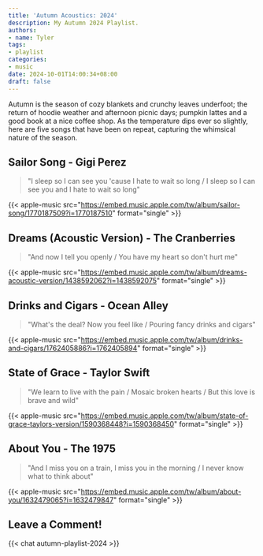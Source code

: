 ```yaml
---
title: 'Autumn Acoustics: 2024'
description: My Autumn 2024 Playlist.
authors:
- name: Tyler
tags:
- playlist
categories:
- music
date: 2024-10-01T14:00:34+08:00
draft: false
---
```


Autumn is the season of cozy blankets and crunchy leaves underfoot; the return of hoodie weather and afternoon picnic days; pumpkin lattes and a good book at a nice coffee shop. As the temperature dips ever so slightly, here are five songs that have been on repeat, capturing the whimsical nature of the season.

## Sailor Song - Gigi Perez

> "I sleep so I can see you 'cause I hate to wait so long / I sleep so I can see you and I hate to wait so long"

{{< apple-music src="https://embed.music.apple.com/tw/album/sailor-song/1770187509?i=1770187510" format="single" >}}

## Dreams (Acoustic Version) - The Cranberries

> "And now I tell you openly / You have my heart so don't hurt me"

{{< apple-music src="https://embed.music.apple.com/tw/album/dreams-acoustic-version/1438592062?i=1438592075" format="single" >}}

## Drinks and Cigars - Ocean Alley

> "What's the deal? Now you feel like / Pouring fancy drinks and cigars"

{{< apple-music src="https://embed.music.apple.com/tw/album/drinks-and-cigars/1762405886?i=1762405894" format="single" >}}

## State of Grace - Taylor Swift

> "We learn to live with the pain / Mosaic broken hearts / But this love is brave and wild"

{{< apple-music src="https://embed.music.apple.com/tw/album/state-of-grace-taylors-version/1590368448?i=1590368450" format="single" >}}

## About You - The 1975

> "And I miss you on a train, I miss you in the morning / I never know what to think about"

{{< apple-music src="https://embed.music.apple.com/tw/album/about-you/1632479065?i=1632479847" format="single" >}}

## Leave a Comment!

{{< chat autumn-playlist-2024 >}}
